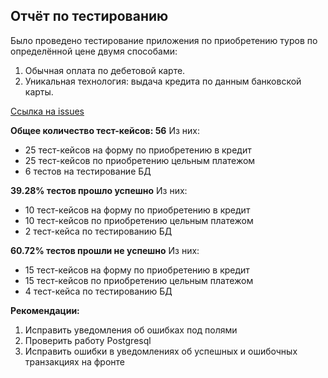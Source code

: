 ## Отчёт по тестированию

Было проведено тестирование приложения по приобретению туров по определённой цене двумя способами:

1.  Обычная оплата по дебетовой карте.
2.  Уникальная технология: выдача кредита по данным банковской карты.

[Ссылка на issues](https://github.com/SantAlice/Diploma/issues)

**Общее количество тест-кейсов: **56****
Из них:

-  25 тест-кейсов на форму по приобретению в кредит
- 25 тест-кейсов по приобретению цельным платежом
- 6 тестов на тестирование БД

**39.28% тестов прошло успешно**
Из них:
- 10 тест-кейсов на форму по приобретению в кредит
- 10 тест-кейсов по приобретению цельным платежом
- 2 тест-кейса по тестированию БД

**60.72% тестов прошли не успешно**
Из них:
- 15 тест-кейсов на форму по приобретению в кредит
- 15 тест-кейсов по приобретению цельным платежом
- 4 тест-кейса по тестированию БД

**Рекомендации:**

1. Исправить уведомления об ошибках под полями
2. Проверить работу Postgresql
3. Исправить ошибки в уведомлениях об успешных и ошибочных транзакциях на фронте